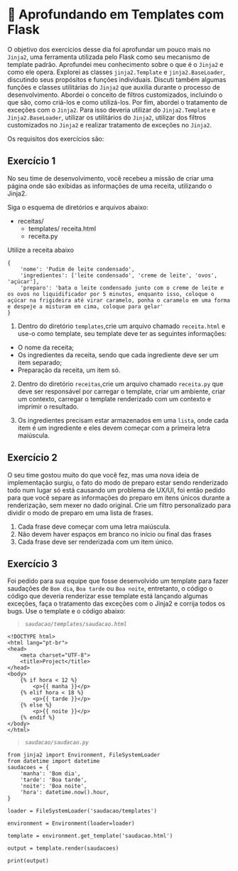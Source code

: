 # :pencil: Aprofundando em Templates com Flask

O objetivo dos exercícios desse dia foi aprofundar um pouco mais no `Jinja2`, uma ferramenta utilizada pelo Flask como seu mecanismo de template padrão. Aprofundei meu conhecimento sobre o que é o `Jinja2` e como ele opera. Explorei as classes `jinja2.Template` e `jinja2.BaseLoader`, discutindo seus propósitos e funções individuais. Discuti também algumas funções e classes utilitárias do `Jinja2` que auxilia durante o processo de desenvolvimento. Abordei o conceito de filtros customizados, incluindo o que são, como criá-los e como utilizá-los.
Por fim, abordei o tratamento de exceções com o `Jinja2`. Para isso deveria utilizar do `Jinja2.Template` e `Jinja2.BaseLoader`, utilizar os utilitários do `Jinja2`, utilizar dos filtros customizados no `Jinja2` e realizar tratamento de exceções no `Jinja2`.

Os requisitos dos exercícios são: 

## Exercício 1

No seu time de desenvolvimento, você recebeu a missão de criar uma página onde são exibidas as informações de uma receita, utilizando o Jinja2.

Siga o esquema de diretórios e arquivos abaixo:

- receitas/
    - templates/ receita.html
    - receita.py

Utilize a receita abaixo

```
{
    'nome': 'Pudim de leite condensado',
    'ingredientes': ['leite condensado', 'creme de leite', 'ovos', 'açúcar'],
    'preparo': 'bata o leite condensado junto com o creme de leite e os ovos no liquidificador por 5 minutos, enquanto isso, coloque o açúcar na frigideira até virar caramelo, ponha o caramelo em uma forma e despeje a misturam em cima, coloque para gelar'
}
```

1. Dentro do diretório `templates`,crie um arquivo chamado `receita.html` e use-o como template, seu template deve ter as seguintes informações:

- O nome da receita;
- Os ingredientes da receita, sendo que cada ingrediente deve ser um item separado;
- Preparação da receita, um item só.

2. Dentro do diretório `receitas`,crie um arquivo chamado `receita.py` que deve ser responsável por carregar o template, criar um ambiente, criar um contexto, carregar o template renderizado com um contexto e imprimir o resultado.

3. Os ingredientes precisam estar armazenados em uma `lista`, onde cada item é um ingrediente e eles devem começar com a primeira letra maiúscula.

## Exercício 2

O seu time gostou muito do que você fez, mas uma nova ideia de implementação surgiu, o fato do modo de preparo estar sendo renderizado todo num lugar só está causando um problema de UX/UI, foi então pedido para que você separe as informações do preparo em itens únicos durante a renderização, sem mexer no dado original. Crie um filtro personalizado para dividir o modo de preparo em uma lista de frases.

1. Cada frase deve começar com uma letra maiúscula.
2. Não devem haver espaços em branco no início ou final das frases
3. Cada frase deve ser renderizada com um item único.

## Exercício 3

Foi pedido para sua equipe que fosse desenvolvido um template para fazer saudações de `Bom dia`, `Boa tarde` ou `Boa noite`, entretanto, o código o código que deveria renderizar esse template está lançando algumas exceções, faça o tratamento das exceções com o Jinja2 e corrija todos os bugs. Use o template e o código abaixo:

> _`saudacao/templates/saudacao.html`_

```
<!DOCTYPE html>
<html lang="pt-br">
<head>
    <meta charset="UTF-8">
    <title>Project</title>
</head>
<body>
    {% if hora < 12 %}
        <p>{{ manha }}</p>
    {% elif hora < 18 %}
        <p>{{ tarde }}</p>
    {% else %}
        <p>{{ noite }}</p>
    {% endif %}
</body>
</html>
```

> _`saudacao/saudacao.py`_

```
from jinja2 import Environment, FileSystemLoader
from datetime import datetime
saudacoes = {
    'manha': 'Bom dia',
    'tarde': 'Boa tarde',
    'noite': 'Boa noite',
    'hora': datetime.now().hour,
}

loader = FileSystemLoader('saudacao/templates')

environment = Environment(loader=loader)

template = environment.get_template('saudacao.html')

output = template.render(saudacoes)

print(output)
```
